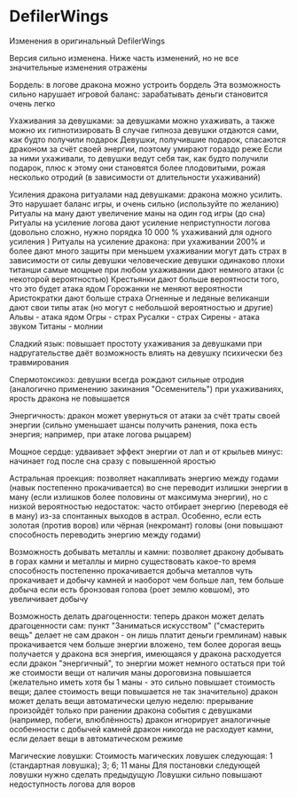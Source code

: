 # DefilerWings

Изменения в оригинальный DefilerWings

Версия сильно изменена. Ниже часть изменений, но не все значительные изменения отражены


Бордель:
    в логове дракона можно устроить бордель
        Эта возможность сильно нарушает игровой баланс: зарабатывать деньги становится очень легко

Ухаживания за девушками:
    за девушками можно ухаживать, а также можно их гипнотизировать
    В случае гипноза девушки отдаются сами, как будто получили подарок
    Девушки, получившие подарок, спасаются драконом за счёт своей энергии, поэтому умирают гораздо реже
    Если за ними ухаживали, то девушки ведут себя так, как будто получили подарок,
        плюс к этому они становятся более плодовитыми, рожая несколько отродий
        (в зависимости от длительности ухаживаний)

Усиления дракона ритуалами над девушками:
    дракона можно усилить. Это нарушает баланс игры, и очень сильно (используйте по желанию)
    Ритуалы на ману дают увеличение маны на один год игры (до сна)
    Ритуалы на усиление логова дают усиление неприступности логова (довольно сложно, нужно порядка 10 000 % ухаживаний для одного усиления )
    Ритуалы на усиление дракона:
        при ухаживании 200% и более дают много защиты
        при меньшем ухаживании могут дать страх в зависимости от силы девушки
            человеческие девушки одинаково плохи
            титанши самые мощные
        при любом ухаживании дают немного атаки (с некоторой вероятностью)
            Крестьянки дают больше вероятности того, что это будет атака ядом
            Горожанки не меняют вероятности
            Аристократки дают больше страха
            Огненные и ледяные великанши дают свои типы атак (но могут с небольшой вероятностью и другие)
            Альвы   - атака ядом
            Огры    - страх
            Русалки - страх
            Сирены  - атака звуком
            Титаны  - молнии


Сладкий язык:
    повышает простоту ухаживания за девушками
    при надругательстве даёт возможность влиять на девушку психически без травмирования

Спермотоксикоз:
    девушки всегда рождают сильные отродия (аналогично применению закинания "Осеменитель")
    при ухаживаниях, ярость дракона не повышается

Энергичность:
    дракон может увернуться от атаки за счёт траты своей энергии (сильно уменьшает шансы получить ранения, пока есть энергия; например, при атаке логова рыцарем)


Мощное сердце:
    удваивает эффект энергии от лап и от крыльев
    минус: начинает год после сна сразу с повышенной яростью


Астральная проекция:
    позволяет накапливать энергию между годами (навык постепенно прокачивается)
    во сне переводит излишки энергии в ману (если излишков более половины от максимума энергии), но с низкой вероятностью
    недостаток: часто отбирает энергию (переводя её в ману) из-за спонтанных выходов в астрал. Особенно, если есть золотая (против воров) или чёрная (некромант) головы (они повышают способность переводить энергию между годами)


Возможность добывать металлы и камни:
    позволяет дракону добывать в горах камни и металлы и мирно существовать какое-то время
    способность постепенно прокачивается
    добыча металлов чуть прокачивает и добычу камней и наоборот
    чем больше лап, тем больше добыча
    если есть бронзовая голова (роет землю ковшом), это увеличивает добычу


Возможность делать драгоценности:
    теперь дракон может делать драгоценности сам: пункт "Заниматься искусством"
        ("смастерить вещь" делает не сам дракон - он лишь платит деньги гремлинам)
    навык прокачивается
    чем больше энергии вложено, тем более дорогая вещь получается у дракона
    вся энергия, имеющаяся у дракона расходуется
        если дракон "энергичный", то энергии может немного остаться при той же стоимости вещи
    от наличия маны дороговизна повышается (желательно иметь хотя бы 1 маны - это сильно повышает стоимость вещи; далее стоимость вещи повышается не так значительно)
    дракон может делать вещи автоматически целую неделю: прерывание произойдёт только при ранении дракона
        события с девушками (например, побеги, влюблённость) дракон игнорирует
        аналогичные особенности с добычей камней
        дракон никогда не расходует камни, если делает вещи в автоматическом режиме


Магические ловушки:
    Стоимость магических ловушек следующая:
        1 (стандартная ловушка); 3; 6; 11 маны
    Для постановки следующей ловушки нужно сделать предыдущую
    Ловушки сильно повышают недоступность логова для воров

